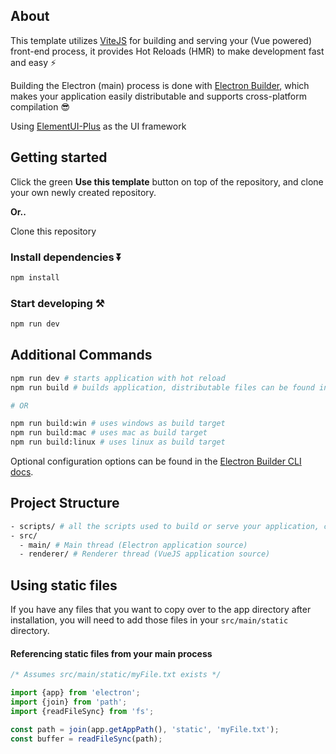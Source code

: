 ## About

This template utilizes [ViteJS](https://vitejs.dev) for building and serving your (Vue powered) front-end process, it provides Hot Reloads (HMR) to make development fast and easy ⚡ 

Building the Electron (main) process is done with [Electron Builder](https://www.electron.build/), which makes your application easily distributable and supports cross-platform compilation 😎


Using [ElementUI-Plus](https://element-plus.org/) as the UI framework

## Getting started

Click the green **Use this template** button on top of the repository, and clone your own newly created repository.

**Or..**

Clone this repository


### Install dependencies ⏬

```bash
npm install
```

### Start developing ⚒️

```bash
npm run dev
```

## Additional Commands

```bash
npm run dev # starts application with hot reload
npm run build # builds application, distributable files can be found in "dist" folder

# OR

npm run build:win # uses windows as build target
npm run build:mac # uses mac as build target
npm run build:linux # uses linux as build target
```

Optional configuration options can be found in the [Electron Builder CLI docs](https://www.electron.build/cli.html).
## Project Structure

```bash
- scripts/ # all the scripts used to build or serve your application, change as you like.
- src/
  - main/ # Main thread (Electron application source)
  - renderer/ # Renderer thread (VueJS application source)
```

## Using static files

If you have any files that you want to copy over to the app directory after installation, you will need to add those files in your `src/main/static` directory.

#### Referencing static files from your main process

```ts
/* Assumes src/main/static/myFile.txt exists */

import {app} from 'electron';
import {join} from 'path';
import {readFileSync} from 'fs';

const path = join(app.getAppPath(), 'static', 'myFile.txt');
const buffer = readFileSync(path);
```
